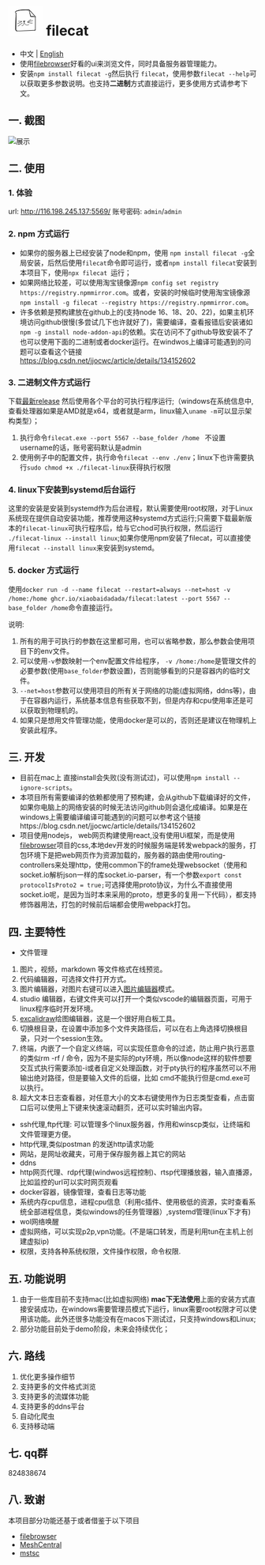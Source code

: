 
# ![](./src/web/meta/resources/img/logo-70.png) filecat

- 中文 | [English ](./doc/EN_README.md)
- 使用[filebrowser](https://github.com/filebrowser/filebrowser)好看的ui来浏览文件，同时具备服务器管理能力。
- 安装`npm install filecat -g`然后执行 `filecat`，使用参数`filecat --help`可以获取更多参数说明。也支持**二进制**方式直接运行，更多使用方式请参考下文。
## 一. 截图
![展示](https://github.com/user-attachments/assets/c763018e-c420-491f-92b4-e8b12149b7cd)

## 二. 使用
### 1. 体验
url: http://116.198.245.137:5569/
账号密码: `admin`/`admin`
### 2. npm 方式运行
- 如果你的服务器上已经安装了node和npm，使用 `npm install filecat -g`全局安装，后然后使用`filecat`命令即可运行，或者`npm install filecat`安装到本项目下，使用`npx filecat `运行；
- 如果网络比较差，可以使用淘宝镜像源`npm config set registry https://registry.npmmirror.com`。或者，安装的时候临时使用淘宝镜像源`npm install -g filecat --registry https://registry.npmmirror.com`。
- 许多依赖是预构建放在github上的(支持node 16、18、20、22)，如果主机环境访问github很慢(多尝试几下也许就好了)，需要编译，查看报错后安装诸如`npm -g install node-addon-api`的依赖。实在访问不了github导致安装不了也可以使用下面的二进制或者docker运行。在windwos上编译可能遇到的问题可以查看这个链接 https://blog.csdn.net/jjocwc/article/details/134152602
### 3. 二进制文件方式运行
下载[最新release](https://github.com/xiaobaidadada/filecat/releases)
然后使用各个平台的可执行程序运行;（windows在系统信息中,查看处理器如果是AMD就是x64，或者就是arm，linux输入`uname -m`可以显示架构类型）；
1. 执行命令`filecat.exe --port 5567 --base_folder /home `  不设置username的话，账号密码默认是admin
2. 使用例子中的配置文件，执行命令`filecat --env ./env`；linux下也许需要执行`sudo chmod +x ./filecat-linux`获得执行权限
### 4. linux下安装到systemd后台运行
这里的安装是安装到systemd作为后台进程，默认需要使用root权限，对于Linux系统现在提供自动安装功能，推荐使用这种systemd方式运行;只需要下载最新版本的`filecat-linux`可执行程序后，给与它chod可执行权限，然后运行 `./filecat-linux --install linux`;如果你使用npm安装了filecat，可以直接使用`filecat --install linux`来安装到systemd。
### 5. docker 方式运行
使用`docker run -d --name filecat --restart=always --net=host -v /home:/home ghcr.io/xiaobaidadada/filecat:latest --port 5567 --base_folder /home`命令直接运行。

说明:
1. 所有的用于可执行的参数在这里都可用，也可以省略参数，那么参数会使用项目下的env文件。
2. 可以使用`-v`参数映射一个env配置文件给程序， `-v /home:/home`是管理文件的必要参数(使用`base_folder`参数设置)，否则能够看到的只是容器内的临时文件。
3. `--net=host`参数可以使用项目的所有关于网络的功能(虚拟网络，ddns等)，由于在容器内运行，系统基本信息有些获取不到，但是内存和cpu使用率还是可以获取到物理机的。
4. 如果只是想用文件管理功能，使用docker是可以的，否则还是建议在物理机上安装此程序。
## 三. 开发
- 目前在mac上 直接install会失败(没有测试过)，可以使用`npm install --ignore-scripts`。
- 本项目所有需要编译的依赖都使用了预构建，会从github下载编译好的文件，如果你电脑上的网络安装的时候无法访问github则会退化成编译。如果是在windows上需要编译编译可能遇到的问题可以参考这个链接https://blog.csdn.net/jjocwc/article/details/134152602
- 项目使用nodejs， web网页构建使用react,没有使用Ui框架，而是使用[filebrowser](https://github.com/filebrowser/filebrowser)项目的css,本地dev开发的时候服务端是转发webpack的服务，打包环境下是把web网页作为资源加载的，服务器的路由使用routing-controllers来处理http，使用common下的frame处理websocket（使用和socket.io解析json一样的库socket.io-parser，有一个参数`export const protocolIsProto2 = true;`可选择使用proto协议，为什么不直接使用socket.io呢，是因为当时本来采用的proto，想更多的复用一下代码），都支持修饰器用法，打包的时候前后端都会使用webpack打包。
## 四. 主要特性
-  文件管理
  1. 图片，视频，markdown 等文件格式在线预览。
  2. 代码编辑器，可选择文件打开方式。
  3. 图片编辑器，对图片右键可以进入[图片编辑器](https://github.com/scaleflex/filerobot-image-editor)模式。
  4. studio 编辑器，右键文件夹可以打开一个类似vscode的编辑器页面，可用于linux程序临时开发环境。
  5. [excalidraw](https://github.com/excalidraw/excalidraw)绘图编辑器，这是一个很好用白板工具。 
  5. 切换根目录，在设置中添加多个文件夹路径后，可以在右上角选择切换根目录，只对一个session生效。
  6. 终端，内嵌了一个自定义终端，可以实现任意命令的过滤，防止用户执行恶意的类似rm -rf / 命令，因为不是实际的pty环境，所以像node这样的软件想要交互式执行需要添加-i或者自定义处理函数，对于pty执行的程序虽然可以不用输出绝对路径，但是要输入文件的后缀，比如 cmd不能执行但是cmd.exe可以执行。
  7. 超大文本日志查看器，对任意大小的文本右键使用作为日志类型查看，点击窗口后可以使用上下键来快速滚动翻页，还可以实时输出内容。
- ssh代理,ftp代理: 可以管理多个linux服务器，作用和winscp类似，让终端和文件管理更方便。
- http代理,类似postman 的发送http请求功能
- 网站，是网址收藏夹，可用于保存服务器上其它的网站
- ddns
- http网页代理、rdp代理(windwos远程控制)、rtsp代理播放器，输入直播源，比如监控的url可以实时网页观看
- docker容器，镜像管理，查看日志等功能
- 系统内存cpu信息，进程cpu信息（利用c插件、使用极低的资源，实时查看系统全部进程信息，类似windows的任务管理器）,systemd管理(linux下才有)
- wol网络唤醒
- 虚拟网络，可以实现p2p,vpn功能。(不是端口转发，而是利用tun在主机上创建虚拟ip)
- 权限，支持各种系统权限，文件操作权限，命令权限.
## 五. 功能说明
1. 由于一些库目前不支持mac(比如虚拟网络) **mac下无法使用**上面的安装方式直接安装成功，在windows需要管理员模式下运行，linux需要root权限才可以使用该功能。此外还很多功能没有在macos下测试过，只支持windows和Linux;
2. 部分功能目前处于demo阶段，未来会持续优化；
## 六. 路线
1. 优化更多操作细节 
2. 支持更多的文件格式浏览
3. 支持更多的流媒体功能
4. 支持更多的ddns平台
5. 自动化爬虫
6. 支持移动端
## 七. qq群
824838674
## 八. 致谢
本项目部分功能还基于或者借鉴于以下项目
- [filebrowser](https://github.com/filebrowser/filebrowser)
- [MeshCentral](https://github.com/Ylianst/MeshCentral)
- [mstsc](https://github.com/citronneur/mstsc.js)
